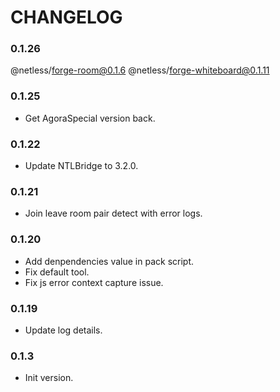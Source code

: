 # CHANGELOG

### 0.1.26

@netless/forge-room@0.1.6
@netless/forge-whiteboard@0.1.11

### 0.1.25

- Get AgoraSpecial version back.

### 0.1.22

- Update NTLBridge to 3.2.0.

### 0.1.21

- Join leave room pair detect with error logs.

### 0.1.20

- Add denpendencies value in pack script.
- Fix default tool.
- Fix js error context capture issue.

### 0.1.19

- Update log details.

### 0.1.3

- Init version.
